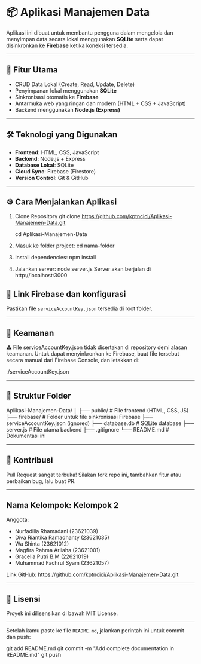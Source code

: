 # 📦 Aplikasi Manajemen Data

Aplikasi ini dibuat untuk membantu pengguna dalam mengelola dan menyimpan data secara lokal 
menggunakan **SQLite** serta dapat disinkronkan ke **Firebase** ketika koneksi tersedia.

---

## 🚀 Fitur Utama

- CRUD Data Lokal (Create, Read, Update, Delete)
- Penyimpanan lokal menggunakan **SQLite**
- Sinkronisasi otomatis ke **Firebase**
- Antarmuka web yang ringan dan modern (HTML + CSS + JavaScript)
- Backend menggunakan **Node.js (Express)**

---

## 🛠️ Teknologi yang Digunakan

- **Frontend**: HTML, CSS, JavaScript
- **Backend**: Node.js + Express
- **Database Lokal**: SQLite
- **Cloud Sync**: Firebase (Firestore)
- **Version Control**: Git & GitHub

---

## ⚙️ Cara Menjalankan Aplikasi

1. Clone Repository
   git clone https://github.com/kptncici/Aplikasi-Manajemen-Data.git

   cd Aplikasi-Manajemen-Data

2. Masuk ke folder project:
   cd nama-folder

3. Install dependencies:
   npm install

4. Jalankan server:
   node server.js
   Server akan berjalan di http://localhost:3000

## 🔗 Link Firebase dan konfigurasi
Pastikan file `serviceAccountKey.json` tersedia di root folder.

---

## 🔐 Keamanan
⚠️ File serviceAccountKey.json tidak disertakan di repository demi alasan keamanan. Untuk dapat menyinkronkan ke Firebase, 
buat file tersebut secara manual dari Firebase Console, dan letakkan di:

./serviceAccountKey.json


---

## 📁 Struktur Folder
Aplikasi-Manajemen-Data/
│
├── public/               # File frontend (HTML, CSS, JS)
├── firebase/             # Folder untuk file sinkronisasi Firebase
├── serviceAccountKey.json (ignored) 
├── database.db           # SQLite database
├── server.js             # File utama backend
├── .gitignore
└── README.md             # Dokumentasi ini


---
## 🙌 Kontribusi
Pull Request sangat terbuka! Silakan fork repo ini, tambahkan fitur atau perbaikan bug, lalu buat PR.

---
## Nama Kelompok: Kelompok 2

Anggota:
- Nurfadilla Rhamadani (23621039)
- Diva Riantika Ramadhanty (23621035)
- Wa Shinta (23621012)
- Magfira Rahma Arilaha (23621001)
- Gracelia Putri B.M (22621019)
- Muhammad Fachrul Syam (23621057)


Link GitHub: https://github.com/kptncici/Aplikasi-Manajemen-Data.git

---
## 📄 Lisensi
Proyek ini dilisensikan di bawah MIT License.

---
Setelah kamu paste ke file `README.md`, jalankan perintah ini untuk commit dan push:

git add README.md
git commit -m "Add complete documentation in README.md"
git push


